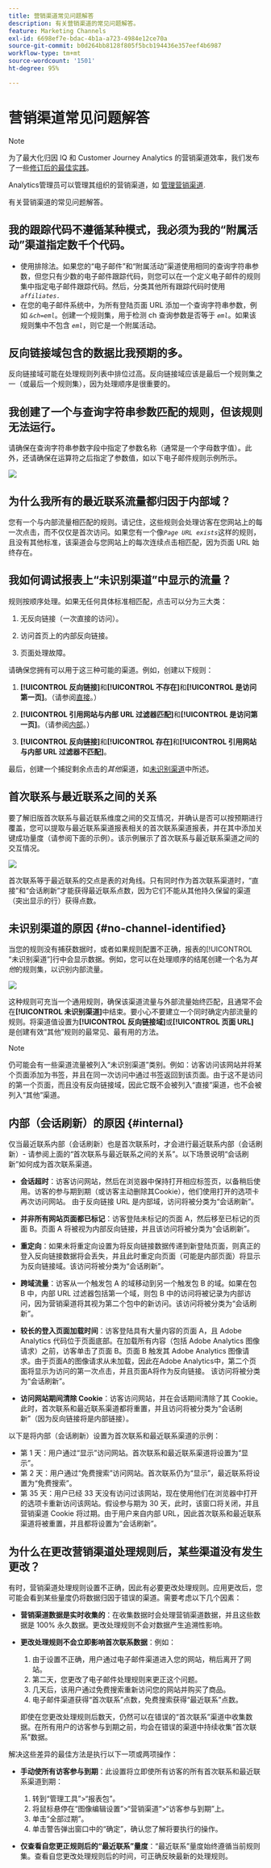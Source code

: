 ```yaml
---
title: 营销渠道常见问题解答
description: 有关营销渠道的常见问题解答。
feature: Marketing Channels
exl-id: 6698ef7e-bdac-4b1a-a723-4984e12ce70a
source-git-commit: b0d264bb8128f805f5bcb194436e357eef4b6987
workflow-type: tm+mt
source-wordcount: '1501'
ht-degree: 95%

---
```


# 营销渠道常见问题解答

>[!NOTE]
>
>为了最大化归因 IQ 和 Customer Journey Analytics 的营销渠道效率，我们发布了一些[修订后的最佳实践](/help/components/c-marketing-channels/mchannel-best-practices.md)。
>
>Analytics管理员可以管理其组织的营销渠道，如 [管理营销渠道](/help/admin/admin/c-manage-report-suites/c-edit-report-suites/marketing-channels/c-channels.md).

有关营销渠道的常见问题解答。

## 我的跟踪代码不遵循某种模式，我必须为我的“附属活动”渠道指定数千个代码。

* 使用排除法。如果您的“电子邮件”和“附属活动”渠道使用相同的查询字符串参数，但您只有少数的电子邮件跟踪代码，则您可以在一个定义电子邮件的规则集中指定电子邮件跟踪代码。然后，分类其他所有跟踪代码时使用 *`affiliates.`*
* 在您的电子邮件系统中，为所有登陆页面 URL 添加一个查询字符串参数，例如 *`&ch=eml`*。创建一个规则集，用于检测 ch 查询参数是否等于 *`eml`*。如果该规则集中不包含 *`eml`*，则它是一个附属活动。

## 反向链接域包含的数据比我预期的多。

反向链接域可能在处理规则列表中排位过高。反向链接域应该是最后一个规则集之一（或最后一个规则集），因为处理顺序是很重要的。

## 我创建了一个与查询字符串参数匹配的规则，但该规则无法运行。

请确保在查询字符串参数字段中指定了参数名称（通常是一个字母数字值）。此外，还请确保在运算符之后指定了参数值，如以下电子邮件规则示例所示。

![](assets/example_email.png)

## 为什么我所有的最近联系流量都归因于内部域？

您有一个与内部流量相匹配的规则。请记住，这些规则会处理访客在您网站上的每一次点击，而不仅仅是首次访问。如果您有一个像&#x200B;*`Page URL exists`*&#x200B;这样的规则，且没有其他标准，该渠道会与您网站上的每次连续点击相匹配，因为页面 URL 始终存在。

## 我如何调试报表上“未识别渠道”中显示的流量？

规则按顺序处理。如果无任何具体标准相匹配，点击可以分为三大类：

1. 无反向链接（一次直接的访问）。

2. 访问首页上的内部反向链接。

3. 页面处理故障。

请确保您拥有可以用于这三种可能的渠道。例如，创建以下规则：

1. **[!UICONTROL 反向链接]**&#x200B;和&#x200B;**[!UICONTROL 不存在]**&#x200B;和&#x200B;**[!UICONTROL 是访问第一页]**。（请参阅[直接](/help/components/c-marketing-channels/c-faq.md)。）

2. **[!UICONTROL 引用网站与内部 URL 过滤器匹配]**&#x200B;和&#x200B;**[!UICONTROL 是访问第一页]**。（请参阅[内部](/help/components/c-marketing-channels/c-faq.md)。）

3. **[!UICONTROL 反向链接]**&#x200B;和&#x200B;**[!UICONTROL 存在]**&#x200B;和&#x200B;**[!UICONTROL 引用网站与内部 URL 过滤器不匹配]**。

最后，创建一个捕捉剩余点击的&#x200B;*其他*&#x200B;渠道，如[未识别渠道](/help/components/c-marketing-channels/c-faq.md#no-channel-identified)中所述。

## 首次联系与最近联系之间的关系

要了解旧版首次联系与最近联系维度之间的交互情况，并确认是否可以按预期进行覆盖，您可以提取与最近联系渠道报表相关的首次联系渠道报表，并在其中添加关键成功量度（请参阅下面的示例）。该示例展示了首次联系与最近联系渠道之间的交互情况。

![](assets/int-channel3.png)

首次联系等于最近联系的交点是表的对角线。只有同时作为首次联系渠道时，“直接”和“会话刷新”才能获得最近联系点数，因为它们不能从其他持久保留的渠道（突出显示的行）获得点数。

## 未识别渠道的原因 {#no-channel-identified}

当您的规则没有捕获数据时，或者如果规则配置不正确，报表的[!UICONTROL “未识别渠道”]行中会显示数据。例如，您可以在处理顺序的结尾创建一个名为&#x200B;*其他*&#x200B;的规则集，以识别内部流量。

![](assets/example_other.png)

这种规则可充当一个通用规则，确保该渠道流量与外部流量始终匹配，且通常不会在&#x200B;**[!UICONTROL 未识别渠道]**&#x200B;中结束。要小心不要建立一个同时确定内部流量的规则。将渠道值设置为&#x200B;**[!UICONTROL 反向链接域]**&#x200B;或&#x200B;**[!UICONTROL 页面 URL]** 是创建有效“其他”规则的最常见、最有用的方法。

>[!NOTE]
>
>仍可能会有一些渠道流量被列入“未识别渠道”类别。例如：访客访问该网站并将某个页面添加为书签，并且在同一次访问中通过书签返回到该页面。由于这不是访问的第一个页面，而且没有反向链接域，因此它既不会被列入“直接”渠道，也不会被列入“其他”渠道。

## 内部（会话刷新）的原因 {#internal}

仅当最近联系内部（会话刷新）也是首次联系时，才会进行最近联系内部（会话刷新）- 请参阅上面的“首次联系与最近联系之间的关系”。以下场景说明“会话刷新”如何成为首次联系渠道。

* **会话超时**：访客访问网站，然后在浏览器中保持打开相应标签页，以备稍后使用。访客的参与期到期（或访客主动删除其Cookie），他们使用打开的选项卡再次访问网站。 由于反向链接 URL 是内部域，访问将被分类为“会话刷新”。

* **并非所有网站页面都已标记**：访客登陆未标记的页面 A，然后移至已标记的页面 B。页面 A 将被视为内部反向链接，并且该访问将被分类为“会话刷新”。

* **重定向**：如果未将重定向设置为将反向链接数据传递到新登陆页面，则真正的登入反向链接数据将会丢失，并且此时重定向页面（可能是内部页面）将显示为反向链接域。该访问将被分类为“会话刷新”。

* **跨域流量**：访客从一个触发包 A 的域移动到另一个触发包 B 的域。如果在包 B 中，内部 URL 过滤器包括第一个域，则包 B 中的访问将被记录为内部访问，因为营销渠道将其视为第二个包中的新访问。该访问将被分类为“会话刷新”。

* **较长的登入页面加载时间**：访客登陆具有大量内容的页面 A，且 Adobe Analytics 代码位于页面底部。在加载所有内容（包括 Adobe Analytics 图像请求）之前，访客单击了页面 B。页面 B 触发其 Adobe Analytics 图像请求。由于页面A的图像请求从未加载，因此在Adobe Analytics中，第二个页面将显示为访问的第一次点击，并且页面A将作为反向链接。 该访问将被分类为“会话刷新”。

* **访问网站期间清除 Cookie**：访客访问网站，并在会话期间清除了其 Cookie。此时，首次联系和最近联系渠道都将重置，并且访问将被分类为“会话刷新”（因为反向链接将是内部链接）。

以下是将内部（会话刷新）设置为首次联系和最近联系渠道的示例：

* 第 1 天：用户通过“显示”访问网站。首次联系和最近联系渠道将设置为“显示”。
* 第 2 天：用户通过“免费搜索”访问网站。首次联系仍为“显示”，最近联系将设置为“免费搜索”。
* 第 35 天：用户已经 33 天没有访问过该网站，现在使用他们在浏览器中打开的选项卡重新访问该网站。假设参与期为 30 天，此时，该窗口将关闭，并且营销渠道 Cookie 将过期。由于用户来自内部 URL，因此首次联系和最近联系渠道将被重置，并且都将设置为“会话刷新”。

## 为什么在更改营销渠道处理规则后，某些渠道没有发生更改？

有时，营销渠道处理规则设置不正确，因此有必要更改处理规则。应用更改后，您可能会看到某些量度仍将数据归因于错误的渠道。需要考虑以下几个因素：

* **营销渠道数据是实时收集的**：在收集数据时会处理营销渠道数据，并且这些数据是 100% 永久数据。更改处理规则不会对数据产生追溯性影响。
* **更改处理规则不会立即影响首次联系数据**：例如：
   1. 由于设置不正确，用户通过电子邮件渠道进入您的网站，稍后离开了网站。
   2. 第二天，您更改了电子邮件处理规则来更正这个问题。
   3. 几天后，该用户通过免费搜索重新访问您的网站并购买了商品。
   4. 电子邮件渠道获得“首次联系”点数，免费搜索获得“最近联系”点数。

   即使在您更改处理规则后数天，仍然可以在错误的“首次联系”渠道中收集数据。在所有用户的访客参与到期之前，均会在错误的渠道中持续收集“首次联系”数据。

解决这些差异的最佳方法是执行以下一项或两项操作：

* **手动使所有访客参与到期**：此设置将立即使所有访客的所有首次联系和最近联系渠道到期：
   1. 转到“管理工具”>“报表包”。
   2. 将鼠标悬停在“图像编辑设置”>“营销渠道”>“访客参与到期”上。
   3. 单击“全部过期”。
   4. 单击警告弹出窗口中的“确定”，确认您了解将要执行的操作。

* **仅查看自您更正规则后的“最近联系”量度**：“最近联系”量度始终遵循当前规则集。查看自您更改处理规则后的时间，可正确反映最新的处理规则。
